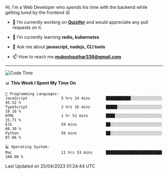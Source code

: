 Hi, I'm a Web Developer who spends his time with the backend while getting lured by the frontend 😜

- 🔭 I’m currently working on **[Quizifer](https://github.com/SutharMukesh/Quizifer/)** and would appreciate any pull requests on it.

- 🌱 I’m currently learning **redis, kubernetes**

- 💬 Ask me about **javascript, nodejs, CLI tools**

- 📫 How to reach me **mukeshsuthar336@gmail.com**

---
<!--START_SECTION:waka-->
![Code Time](http://img.shields.io/badge/Code%20Time-2%2C263%20hrs%2018%20mins-blue)

📊 **This Week I Spent My Time On** 

```text
💬 Programming Languages: 
JavaScript               5 hrs 24 mins       ███████████░░░░░░░░░░░░░░   45.52 % 
TypeScript               2 hrs 16 mins       █████░░░░░░░░░░░░░░░░░░░░   19.16 % 
HTML                     1 hr 52 mins        ████░░░░░░░░░░░░░░░░░░░░░   15.71 % 
EJS                      59 mins             ██░░░░░░░░░░░░░░░░░░░░░░░   08.30 % 
Python                   56 mins             ██░░░░░░░░░░░░░░░░░░░░░░░   07.86 % 

💻 Operating System: 
Mac                      11 hrs 53 mins      █████████████████████████   100.00 % 
```


 Last Updated on 25/04/2023 01:24:44 UTC
<!--END_SECTION:waka-->
